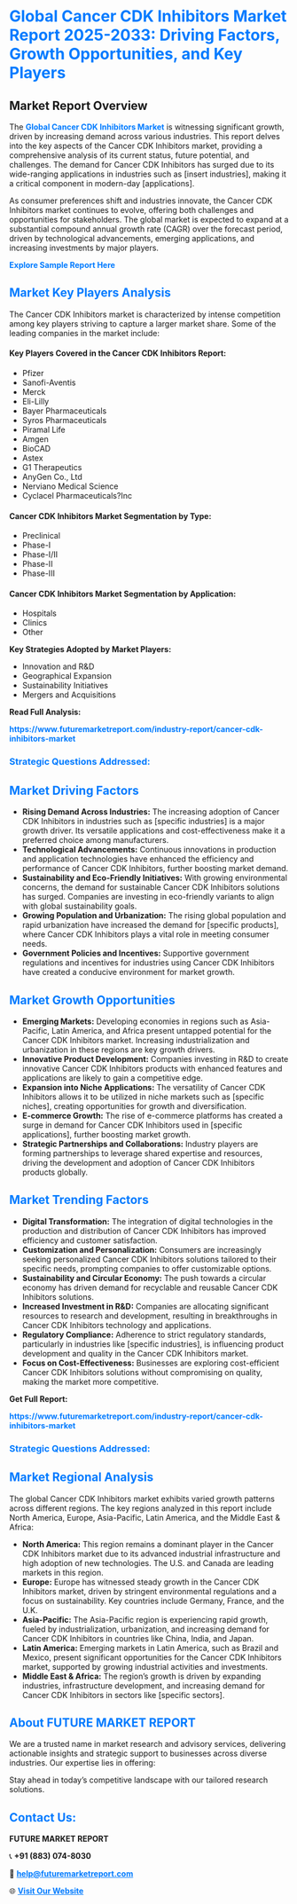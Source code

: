 <h1 style="color: #007BFF;">Global Cancer CDK Inhibitors Market Report 2025-2033: Driving Factors, Growth Opportunities, and Key Players</h1>

<section id="overview">
<h2>Market Report Overview</h2>
<p>The <a href="https://www.futuremarketreport.com/industry-report/cancer-cdk-inhibitors-market" style="color: #007BFF; text-decoration: none;"><strong>Global Cancer CDK Inhibitors Market</strong></a> is witnessing significant growth, driven by increasing demand across various industries. This report delves into the key aspects of the Cancer CDK Inhibitors market, providing a comprehensive analysis of its current status, future potential, and challenges. The demand for Cancer CDK Inhibitors has surged due to its wide-ranging applications in industries such as [insert industries], making it a critical component in modern-day [applications].</p>
<p>As consumer preferences shift and industries innovate, the Cancer CDK Inhibitors market continues to evolve, offering both challenges and opportunities for stakeholders. The global market is expected to expand at a substantial compound annual growth rate (CAGR) over the forecast period, driven by technological advancements, emerging applications, and increasing investments by major players.</p>
</section>

<section id="overview">
<p><a href="https://www.futuremarketreport.com/request-sample/reportId=90774" style="color: #007BFF; text-decoration: none;"><strong>Explore Sample Report Here</strong></a></p>
</section>

<section id="key-players">
<h2 style="color: #007BFF;">Market Key Players Analysis</h2>
<p>The Cancer CDK Inhibitors market is characterized by intense competition among key players striving to capture a larger market share. Some of the leading companies in the market include:</p>
<h4>Key Players Covered in the Cancer CDK Inhibitors Report:</h4>
<ul><li>Pfizer</li><li>Sanofi-Aventis</li><li>Merck</li><li>Eli-Lilly</li><li>Bayer Pharmaceuticals</li><li>Syros Pharmaceuticals</li><li>Piramal Life</li><li>Amgen</li><li>BioCAD</li><li>Astex</li><li>G1 Therapeutics</li><li>AnyGen Co., Ltd</li><li>Nerviano Medical Science</li><li>Cyclacel Pharmaceuticals?Inc</li></ul>
<h4>Cancer CDK Inhibitors Market Segmentation by Type:</h4>
<ul><li>Preclinical</li><li>Phase-I</li><li>Phase-I/II</li><li>Phase-II</li><li>Phase-III</li></ul>

<h4>Cancer CDK Inhibitors Market Segmentation by Application:</h4>
<ul><li>Hospitals</li><li>Clinics</li><li>Other</li></ul>
<p><strong>Key Strategies Adopted by Market Players:</strong></p>
<ul>
<li>Innovation and R&D</li>
<li>Geographical Expansion</li>
<li>Sustainability Initiatives</li>
<li>Mergers and Acquisitions</li>
</ul>
</section>

<section>
<p><strong>Read Full Analysis: </strong></p><a href="https://www.futuremarketreport.com/industry-report/cancer-cdk-inhibitors-market" style="color: #007BFF; text-decoration: none;"><strong>https://www.futuremarketreport.com/industry-report/cancer-cdk-inhibitors-market</strong></a>
<h3 style="color: #007BFF;">Strategic Questions Addressed:</h3>
</section>

<section id="driving-factors">
<h2 style="color: #007BFF;">Market Driving Factors</h2>
<ul>
<li><strong>Rising Demand Across Industries:</strong> The increasing adoption of Cancer CDK Inhibitors in industries such as [specific industries] is a major growth driver. Its versatile applications and cost-effectiveness make it a preferred choice among manufacturers.</li>
<li><strong>Technological Advancements:</strong> Continuous innovations in production and application technologies have enhanced the efficiency and performance of Cancer CDK Inhibitors, further boosting market demand.</li>
<li><strong>Sustainability and Eco-Friendly Initiatives:</strong> With growing environmental concerns, the demand for sustainable Cancer CDK Inhibitors solutions has surged. Companies are investing in eco-friendly variants to align with global sustainability goals.</li>
<li><strong>Growing Population and Urbanization:</strong> The rising global population and rapid urbanization have increased the demand for [specific products], where Cancer CDK Inhibitors plays a vital role in meeting consumer needs.</li>
<li><strong>Government Policies and Incentives:</strong> Supportive government regulations and incentives for industries using Cancer CDK Inhibitors have created a conducive environment for market growth.</li>
</ul>
</section>

<section id="growth-opportunities">
<h2 style="color: #007BFF;">Market Growth Opportunities</h2>
<ul>
<li><strong>Emerging Markets:</strong> Developing economies in regions such as Asia-Pacific, Latin America, and Africa present untapped potential for the Cancer CDK Inhibitors market. Increasing industrialization and urbanization in these regions are key growth drivers.</li>
<li><strong>Innovative Product Development:</strong> Companies investing in R&D to create innovative Cancer CDK Inhibitors products with enhanced features and applications are likely to gain a competitive edge.</li>
<li><strong>Expansion into Niche Applications:</strong> The versatility of Cancer CDK Inhibitors allows it to be utilized in niche markets such as [specific niches], creating opportunities for growth and diversification.</li>
<li><strong>E-commerce Growth:</strong> The rise of e-commerce platforms has created a surge in demand for Cancer CDK Inhibitors used in [specific applications], further boosting market growth.</li>
<li><strong>Strategic Partnerships and Collaborations:</strong> Industry players are forming partnerships to leverage shared expertise and resources, driving the development and adoption of Cancer CDK Inhibitors products globally.</li>
</ul>
</section>

<section id="trending-factors">
<h2 style="color: #007BFF;">Market Trending Factors</h2>
<ul>
<li><strong>Digital Transformation:</strong> The integration of digital technologies in the production and distribution of Cancer CDK Inhibitors has improved efficiency and customer satisfaction.</li>
<li><strong>Customization and Personalization:</strong> Consumers are increasingly seeking personalized Cancer CDK Inhibitors solutions tailored to their specific needs, prompting companies to offer customizable options.</li>
<li><strong>Sustainability and Circular Economy:</strong> The push towards a circular economy has driven demand for recyclable and reusable Cancer CDK Inhibitors solutions.</li>
<li><strong>Increased Investment in R&D:</strong> Companies are allocating significant resources to research and development, resulting in breakthroughs in Cancer CDK Inhibitors technology and applications.</li>
<li><strong>Regulatory Compliance:</strong> Adherence to strict regulatory standards, particularly in industries like [specific industries], is influencing product development and quality in the Cancer CDK Inhibitors market.</li>
<li><strong>Focus on Cost-Effectiveness:</strong> Businesses are exploring cost-efficient Cancer CDK Inhibitors solutions without compromising on quality, making the market more competitive.</li>
</ul>
</section>

<section>
<p><strong>Get Full Report: </strong></p><a href="https://www.futuremarketreport.com/industry-report/cancer-cdk-inhibitors-market" style="color: #007BFF; text-decoration: none;"><strong>https://www.futuremarketreport.com/industry-report/cancer-cdk-inhibitors-market</strong></a>
<h3 style="color: #007BFF;">Strategic Questions Addressed:</h3>
</section>


<section id="regional-analysis">
<h2 style="color: #007BFF;">Market Regional Analysis</h2>
<p>The global Cancer CDK Inhibitors market exhibits varied growth patterns across different regions. The key regions analyzed in this report include North America, Europe, Asia-Pacific, Latin America, and the Middle East & Africa:</p>
<ul>
<li><strong>North America:</strong> This region remains a dominant player in the Cancer CDK Inhibitors market due to its advanced industrial infrastructure and high adoption of new technologies. The U.S. and Canada are leading markets in this region.</li>
<li><strong>Europe:</strong> Europe has witnessed steady growth in the Cancer CDK Inhibitors market, driven by stringent environmental regulations and a focus on sustainability. Key countries include Germany, France, and the U.K.</li>
<li><strong>Asia-Pacific:</strong> The Asia-Pacific region is experiencing rapid growth, fueled by industrialization, urbanization, and increasing demand for Cancer CDK Inhibitors in countries like China, India, and Japan.</li>
<li><strong>Latin America:</strong> Emerging markets in Latin America, such as Brazil and Mexico, present significant opportunities for the Cancer CDK Inhibitors market, supported by growing industrial activities and investments.</li>
<li><strong>Middle East & Africa:</strong> The region’s growth is driven by expanding industries, infrastructure development, and increasing demand for Cancer CDK Inhibitors in sectors like [specific sectors].</li>
</ul>
</section>

<footer>
<h2 style="color: #007BFF;">About FUTURE MARKET REPORT</h2>
<p>We are a trusted name in market research and advisory services, delivering actionable insights and strategic support to businesses across diverse industries. Our expertise lies in offering:</p>

<p>Stay ahead in today’s competitive landscape with our tailored research solutions.</p>

<h2 style="color: #007BFF;">Contact Us:</h2>
<p><strong>FUTURE MARKET REPORT</strong></p>
<p>📞 <strong>+91 (883) 074-8030</strong></p>
<p>📧 <strong><a href="mailto:help@futuremarketreport.com" style="color: #007BFF;">help@futuremarketreport.com</a></strong></p>
<p>🌐 <strong><a href="https://www.futuremarketreport.com/" style="color: #007BFF;">Visit Our Website</a></strong></p>
</footer>